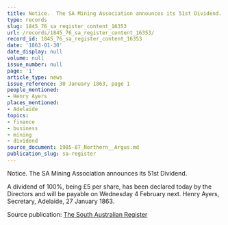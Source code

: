 ```yaml
---
title: Notice.  The SA Mining Association announces its 51st Dividend.
type: records
slug: 1845_76_sa_register_content_16353
url: /records/1845_76_sa_register_content_16353/
record_id: 1845_76_sa_register_content_16353
date: '1863-01-30'
date_display: null
volume: null
issue_number: null
page: '1'
article_type: news
issue_reference: 30 January 1863, page 1
people_mentioned:
- Henry Ayers
places_mentioned:
- Adelaide
topics:
- finance
- business
- mining
- dividend
source_document: 1985-87_Northern__Argus.md
publication_slug: sa-register
---
```


Notice.  The SA Mining Association announces its 51st Dividend.

A dividend of 100%, being £5 per share, has been declared today by the Directors and will be payable on Wednesday 4 February next.  Henry Ayers, Secretary, Adelaide, 27 January 1863.

Source publication: [The South Australian Register](/publications/sa-register/)

